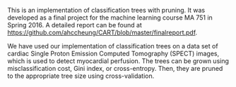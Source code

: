 This is an implementation of classification trees with pruning. It was developed as a final project for the machine learning course MA 751 in Spring 2016. A detailed report can be found at https://github.com/ahccheung/CART/blob/master/finalreport.pdf.

We have used our implementation of classification trees on a data set of cardiac Single Proton Emission Computed Tomography (SPECT) images, which is used to detect myocardial perfusion. The trees can be grown using misclassification cost, Gini index, or cross-entropy. Then, they are pruned to the appropriate tree size using cross-validation.

